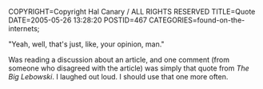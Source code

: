 COPYRIGHT=Copyright Hal Canary / ALL RIGHTS RESERVED
TITLE=Quote
DATE=2005-05-26 13:28:20
POSTID=467
CATEGORIES=found-on-the-internets;

"Yeah, well, that's just, like, your opinion, man."

Was reading a discussion about an article, and one comment (from someone who disagreed with the article) was simply that quote from _The Big Lebowski_. I laughed out loud. I should use that one more often.
